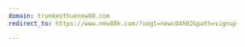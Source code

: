 ```yaml
---
domain: trumkeothuenew88.com
redirect_to: https://www.new88k.com/?uagt=newc04h02&path=signup

---
```

